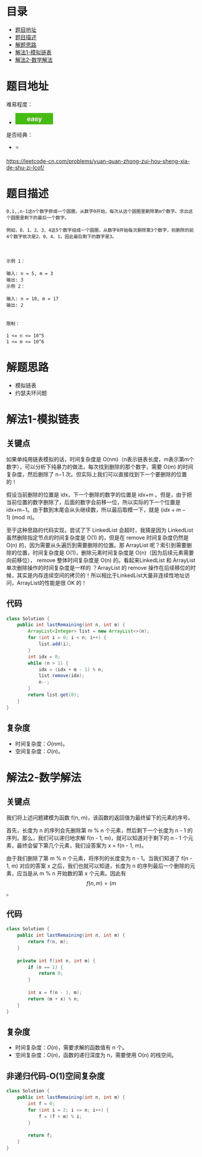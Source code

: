 # 目录
* [题目地址](#题目地址)
* [题目描述](#题目描述)
* [解题思路](#解题思路)
* [解法1-模拟链表](#解法1-模拟链表)
* [解法2-数学解法](#解法2-数学解法)


# 题目地址
难易程度：
- ![medium.jpg](../../.images/easy.jpg)

是否经典：
- ⭐️

https://leetcode-cn.com/problems/yuan-quan-zhong-zui-hou-sheng-xia-de-shu-zi-lcof/

# 题目描述
```$xslt
0,1,,n-1这n个数字排成一个圆圈，从数字0开始，每次从这个圆圈里删除第m个数字。求出这个圆圈里剩下的最后一个数字。

例如，0、1、2、3、4这5个数字组成一个圆圈，从数字0开始每次删除第3个数字，则删除的前4个数字依次是2、0、4、1，因此最后剩下的数字是3。

 

示例 1：

输入: n = 5, m = 3
输出: 3
示例 2：

输入: n = 10, m = 17
输出: 2
 

限制：

1 <= n <= 10^5
1 <= m <= 10^6
```


# 解题思路
- 模拟链表
- 约瑟夫环问题


# 解法1-模拟链表
## 关键点
如果单纯用链表模拟的话，时间复杂度是 O(nm)（n表示链表长度，m表示第m个数字），可以分析下纯暴力的做法，每次找到删除的那个数字，需要 O(m) 的时间复杂度，然后删除了 n−1 次。但实际上我们可以直接找到下一个要删除的位置的！

假设当前删除的位置是 idx，下一个删除的数字的位置是 idx+m 。但是，由于把当前位置的数字删除了，后面的数字会前移一位，所以实际的下一个位置是 idx+m−1。由于数到末尾会从头继续数，所以最后取模一下，就是 $(idx + m - 1) \pmod n$。

至于这种思路的代码实现，尝试了下 LinkedList 会超时，我猜是因为 LinkedList 虽然删除指定节点的时间复杂度是 O(1) 的，但是在 remove 时间复杂度仍然是 O(n) 的，因为需要从头遍历到需要删除的位置。那 ArrayList 呢？索引到需要删除的位置，时间复杂度是 O(1)，删除元素时间复杂度是 O(n)（因为后续元素需要向前移位）， remove 整体时间复杂度是 O(n) 的。看起来LinkedList 和 ArrayList 单次删除操作的时间复杂度是一样的 ？ArrayList 的 remove 操作在后续移位的时候，其实是内存连续空间的拷贝的！所以相比于LinkedList大量非连续性地址访问，ArrayList的性能是很 OK 的！

## 代码
```Java
class Solution {
    public int lastRemaining(int n, int m) {
        ArrayList<Integer> list = new ArrayList<>(n);
        for (int i = 0; i < n; i++) {
            list.add(i);
        }
        int idx = 0;
        while (n > 1) {
            idx = (idx + m - 1) % n;
            list.remove(idx);
            n--;
        }
        return list.get(0);
    }
}
```


## 复杂度
- 时间复杂度：$O(nm)$。
- 空间复杂度：$O(n)$。


# 解法2-数学解法
## 关键点
我们将上述问题建模为函数 f(n, m)，该函数的返回值为最终留下的元素的序号。

首先，长度为 n 的序列会先删除第 m % n 个元素，然后剩下一个长度为 n - 1 的序列。那么，我们可以递归地求解 f(n - 1, m)，就可以知道对于剩下的 n - 1 个元素，最终会留下第几个元素，我们设答案为 x = f(n - 1, m)。

由于我们删除了第 m % n 个元素，将序列的长度变为 n - 1。当我们知道了 f(n - 1, m) 对应的答案 x 之后，我们也就可以知道，长度为 n 的序列最后一个删除的元素，应当是从 m % n 开始数的第 x 个元素。因此有 
$$f(n, m) = (m % n + x) % n = (m + x) % n$$。

## 代码
```Java
class Solution {
    public int lastRemaining(int n, int m) {
        return f(n, m);
    }

    private int f(int n, int m) {
        if (n == 1) {
            return 0;
        }

        int x = f(n - 1, m);
        return (m + x) % n;
    }
}
```


## 复杂度
- 时间复杂度：$O(n)$，需要求解的函数值有 n 个。
- 空间复杂度：$O(n)$，函数的递归深度为 n，需要使用 O(n) 的栈空间。



## 非递归代码-O(1)空间复杂度
```Java
class Solution {
    public int lastRemaining(int n, int m) {
        int f = 0;
        for (int i = 2; i <= n; i++) {
            f = (f + m) % i;
        }
        
        return f;
    }
}
```